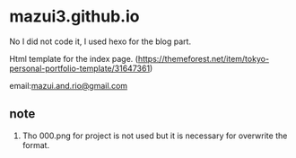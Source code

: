 # mazui3.github.io

No I did not code it, I used hexo for the blog part.

Html template for the index page.
(https://themeforest.net/item/tokyo-personal-portfolio-template/31647361)

email:mazui.and.rio@gmail.com

## note

1. Tho 000.png for project is not used but it is necessary for overwrite the format.
